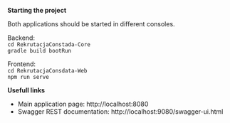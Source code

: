 **Starting the project**

Both applications should be started in different consoles.

Backend:\
`cd RekrutacjaConstada-Core` \
`gradle build bootRun`

Frontend:\
`cd RekrutacjaConsdata-Web` \
`npm run serve`

**Usefull links**

* Main application page: http://localhost:8080 
* Swagger REST documentation: http://localhost:9080/swagger-ui.html

